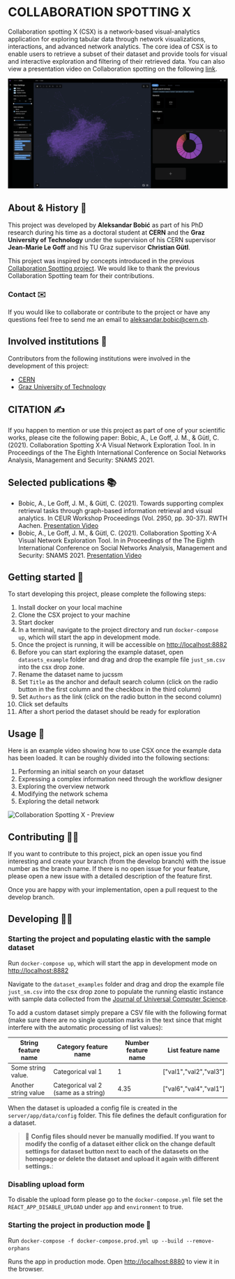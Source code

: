 # COLLABORATION SPOTTING X

Collaboration spotting X (CSX) is a network-based visual-analytics application for exploring tabular data through network visualizations, interactions, and advanced network analytics. The core idea of CSX is to enable users to retrieve a subset of their dataset and provide tools for visual and interactive exploration and filtering of their retrieved data. You can also view a presentation video on Collaboration spotting on the following [link](https://zenodo.org/record/5877309).

![Collaboration Spotting X - Screenshot](https://github.com/aleksbobic/csx/blob/master/cover.png?raw=true)


## About & History 📖

This project was developed by **Aleksandar Bobić** as part of his PhD research during his time as a doctoral student at **CERN** and the **Graz University of Technology** under the supervision of his CERN supervisor **Jean-Marie Le Goff** and his TU Graz supervisor **Christian Gütl**.

This project was inspired by concepts introduced in the previous [Collaboration Spotting project](https://ercim-news.ercim.eu/en111/r-i/collaboration-spotting-a-visual-analytics-platform-to-assist-knowledge-discovery). We would like to thank the previous Collaboration Spotting team for their contributions.

### Contact ✉️
If you would like to collaborate or contribute to the project or have any questions feel free to send me an email to aleksandar.bobic@cern.ch.

## Involved institutions 🏫
Contributors from the following institutions were involved in the development of this project:
* [CERN](https://home.cern/)
* [Graz University of Technology](https://www.tugraz.at/home/)


## CITATION ✍️
If you happen to mention or use this project as part of one of your scientific works, please cite the following paper: Bobic, A., Le Goff, J. M., & Gütl, C. (2021). Collaboration Spotting X-A Visual Network Exploration Tool. In in Proceedings of the The Eighth International Conference on Social Networks Analysis, Management and Security: SNAMS 2021.

## Selected publications 📚
* Bobic, A., Le Goff, J. M., & Gütl, C. (2021). Towards supporting complex retrieval tasks through graph-based information retrieval and visual analytics. In CEUR Workshop Proceedings (Vol. 2950, pp. 30-37). RWTH Aachen. [Presentation Video](https://youtu.be/Xf-JHparbRA)
* Bobic, A., Le Goff, J. M., & Gütl, C. (2021). Collaboration Spotting X-A Visual Network Exploration Tool. In in Proceedings of the The Eighth International Conference on Social Networks Analysis, Management and Security: SNAMS 2021. [Presentation Video](https://zenodo.org/record/5877309)


## Getting started 🏁
To start developing this project, please complete the following steps:

1. Install docker on your local machine
2. Clone the CSX project to your machine
3. Start docker
4. In a terminal, navigate to the project directory and run `docker-compose up`, which will start the app in development mode.
5. Once the project is running, it will be accessible on [http://localhost:8882](http://localhost:8882)
6. Before you can start exploring the example dataset, open `datasets_example` folder and drag and drop the example file `just_sm.csv` into the csx drop zone.
7. Rename the dataset name to jucssm
8. Set `Title` as the anchor and default search column (click on the radio button in the first column and the checkbox in the third column)
9. Set `Authors` as the link (click on the radio button in the second column)
10. Click set defaults
11. After a short period the dataset should be ready for exploration

## Usage 🤔
Here is an example video showing how to use CSX once the example data has been loaded. It can be roughly divided into the following sections:

1. Performing an initial search on your dataset
2. Expressing a complex information need through the workflow designer
3. Exploring the overview network
4. Modifying the network schema
5. Exploring the detail network


![Collaboration Spotting X - Preview](https://github.com/aleksbobic/csx/blob/master/cover.gif?raw=true)

## Contributing 🧑‍💻
If you want to contribute to this project, pick an open issue you find interesting and create your branch (from the develop branch) with the issue number as the branch name. If there is no open issue for your feature, please open a new issue with a detailed description of the feature first.

Once you are happy with your implementation, open a pull request to the develop branch.


## Developing 🧑‍💻
### Starting the project and populating elastic with the sample dataset

Run `docker-compose up`, which will start the app in development mode on [http://localhost:8882](http://localhost:8882)

Navigate to the `dataset_examples` folder and drag and drop the example file `just_sm.csv` into the csx drop zone to populate the running elastic instance with sample data collected from the [Journal of Universal Computer Science](https://lib.jucs.org/).


To add a custom dataset simply prepare a CSV file with the following format (make sure there are no single quotation marks in the text since that might interfere with the automatic processing of list values):

| String feature name   | Category feature name                   | Number feature name | List feature name       |
| --------------------- | --------------------------------------- | ------------------- | ----------------------- |
| Some string value.    | Categorical val 1                       | 1                   | ["val1","val2","val3"]  |
| Another string value  | Categorical val 2 (same as a string)    | 4.35                | ["val6","val4","val1"]  |


When the dataset is uploaded a config file is created in the `server/app/data/config` folder. This file defines the default configuration for a dataset.

> 🚨 **Config files should never be manually modified. If you want to modify the config of a dataset either click on the change default settings for dataset button next to each of the datasets on the homepage or delete the dataset and upload it again with different settings.**:

### Disabling upload form
To disable the upload form please go to the `docker-compose.yml` file set the `REACT_APP_DISABLE_UPLOAD` under `app` and `environment` to true.


### Starting the project in production mode 🚀

Run `docker-compose -f docker-compose.prod.yml up --build --remove-orphans`

Runs the app in production mode.
Open [http://localhost:8880](http://localhost:8880) to view it in the browser.
